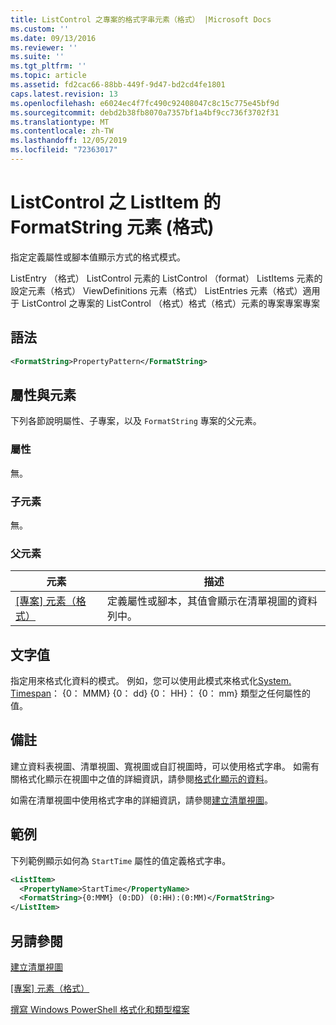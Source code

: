 ```yaml
---
title: ListControl 之專案的格式字串元素（格式） |Microsoft Docs
ms.custom: ''
ms.date: 09/13/2016
ms.reviewer: ''
ms.suite: ''
ms.tgt_pltfrm: ''
ms.topic: article
ms.assetid: fd2cac66-88bb-449f-9d47-bd2cd4fe1801
caps.latest.revision: 13
ms.openlocfilehash: e6024ec4f7fc490c92408047c8c15c775e45bf9d
ms.sourcegitcommit: debd2b38fb8070a7357bf1a4bf9cc736f3702f31
ms.translationtype: MT
ms.contentlocale: zh-TW
ms.lasthandoff: 12/05/2019
ms.locfileid: "72363017"
---
```

# <a name="formatstring-element-for-listitem-for-listcontrol--format"></a>ListControl 之 ListItem 的 FormatString 元素 (格式)

指定定義屬性或腳本值顯示方式的格式模式。

ListEntry （格式） ListControl 元素的 ListControl （format） ListItems 元素的設定元素（格式） ViewDefinitions 元素（格式） ListEntries 元素（格式）適用于 ListControl 之專案的 ListControl （格式）格式（格式）元素的專案專案專案

## <a name="syntax"></a>語法

```xml
<FormatString>PropertyPattern</FormatString>
```

## <a name="attributes-and-elements"></a>屬性與元素

下列各節說明屬性、子專案，以及 `FormatString` 專案的父元素。

### <a name="attributes"></a>屬性

無。

### <a name="child-elements"></a>子元素

無。

### <a name="parent-elements"></a>父元素

|元素|描述|
|-------------|-----------------|
|[[專案] 元素（格式）](./listitem-element-for-listitems-for-listcontrol-format.md)|定義屬性或腳本，其值會顯示在清單視圖的資料列中。|

## <a name="text-value"></a>文字值

指定用來格式化資料的模式。 例如，您可以使用此模式來格式化[System. Timespan](/dotnet/api/System.TimeSpan)： {0： MMM} {0： dd} {0： HH}： {0： mm} 類型之任何屬性的值。

## <a name="remarks"></a>備註

建立資料表視圖、清單視圖、寬視圖或自訂視圖時，可以使用格式字串。 如需有關格式化顯示在視圖中之值的詳細資訊，請參閱[格式化顯示的資料](./formatting-displayed-data.md)。

如需在清單視圖中使用格式字串的詳細資訊，請參閱[建立清單視圖](./creating-a-list-view.md)。

## <a name="example"></a>範例

下列範例顯示如何為 `StartTime` 屬性的值定義格式字串。

```xml
<ListItem>
  <PropertyName>StartTime</PropertyName>
  <FormatString>{0:MMM} (0:DD) (0:HH):(0:MM)</FormatString>
</ListItem>
```

## <a name="see-also"></a>另請參閱

[建立清單視圖](./creating-a-list-view.md)

[[專案] 元素（格式）](./listitem-element-for-listitems-for-listcontrol-format.md)

[撰寫 Windows PowerShell 格式化和類型檔案](./writing-a-powershell-formatting-file.md)
